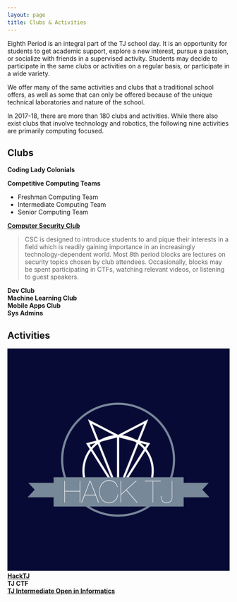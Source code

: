 ```yaml
---
layout: page
title: Clubs & Activities
---
```


Eighth Period is an integral part of the TJ school day.  It is an opportunity for students to get academic support,  explore a new interest, pursue a passion, or socialize with friends in a supervised activity. Students may decide to participate in the same clubs or activities on a regular basis, or participate in a wide variety.<br>

We offer many of the same activities and clubs that a traditional school offers, as well as some that can only be offered because of the unique technical laboratories and nature of the school.<br>

In 2017-18, there are more than 180 clubs and activities.  While there also exist clubs that involve technology and robotics, the following nine activities are primarily computing focused.  <br>

## Clubs

**Coding Lady Colonials**<br>

**Competitive Computing Teams**
* Freshman Computing Team
* Intermediate Computing Team
* Senior Computing Team<br>

**[Computer Security Club](https://activities.tjhsst.edu/csc/)**  
> CSC is designed to introduce students to and pique their interests in a field which is readily gaining importance in an increasingly   technology-dependent world. Most 8th period blocks are lectures on security topics chosen by club attendees. Occasionally, blocks may  be spent participating in CTFs, watching relevant videos, or listening to guest speakers. 

**Dev Club**<br>
**Machine Learning Club**<br>
**Mobile Apps Club**<br>
**Sys Admins**<br>

## Activities

![LogoHackTJ](/Images/hackTJlogo.png) **[HackTJ](http://www.hacktj.org)**<br>
**TJ CTF**<br>
**[TJ Intermediate Open in Informatics](https://activities.tjhsst.edu/tjioi/)**
